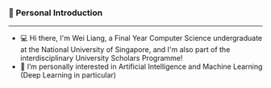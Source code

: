 ### 👋 Personal Introduction
---
- 💻 Hi there, I'm Wei Liang, a Final Year Computer Science undergraduate at the National University of Singapore, and I'm also part of the interdisciplinary University Scholars Programme!
- 👀 I’m personally interested in Artificial Intelligence and Machine Learning (Deep Learning in particular)

<!---
limweiliang/limweiliang is a ✨ special ✨ repository because its `README.md` (this file) appears on your GitHub profile.
You can click the Preview link to take a look at your changes.
--->
